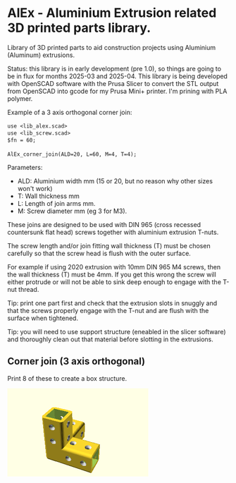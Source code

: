 # AlEx - Aluminium Extrusion related 3D printed parts library.

Library of 3D printed parts to aid construction projects using Aluminium (Aluminum) extrusions.

Status: this library is in early development (pre 1.0), so things are going to be in flux for 
months 2025-03 and 2025-04. This library is being developed with OpenSCAD software with the
Prusa Slicer to convert the STL output from OpenSCAD into gcode for my Prusa Mini+ printer.
I'm prining with PLA polymer.


Example of a 3 axis orthogonal corner join:

```
use <lib_alex.scad>
use <lib_screw.scad>
$fn = 60;

AlEx_corner_join(ALD=20, L=60, M=4, T=4);
```

Parameters: 

 * ALD:  Aluminium width mm (15 or 20, but no reason why other sizes won't work)
 * T:    Wall thickness mm
 * L:    Length of join arms mm.
 * M:    Screw diameter mm (eg 3 for M3).


These joins are designed to be used with DIN 965 (cross recessed countersunk flat head) screws together 
with aluminium extrusion T-nuts.

The screw length and/or join fitting wall thickness (T) must be chosen carefully so that the screw head is flush
with the outer surface. 

For example if using 2020 extrusion with 10mm DIN 965 M4 screws, then the wall
thickness (T) must be 4mm. If you get this wrong the screw will either protrude 
or will not be able to sink deep enough to engage with the T-nut thread. 

Tip: print one part first and check that the extrusion slots in snuggly and that the 
screws properly engage with the T-nut and are flush with the surface when 
tightened.

Tip: you will need to use support structure (eneabled in the slicer software) and 
thoroughly clean out that material before slotting in the extrusions.



## Corner join (3 axis orthogonal)

Print 8 of these to create a box structure.

![Corner join (3 axis orthogonal)](./image/join_corner.png)


